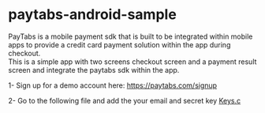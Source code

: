 # paytabs-android-sample

PayTabs is a mobile payment sdk that is built to be integrated within mobile apps to provide a credit card payment solution within the app during checkout.<br/>
This is a simple app with two screens checkout screen and a payment result screen and integrate the paytabs sdk within the app. 

1- Sign up for a demo account here: https://paytabs.com/signup 

2- Go to the following file and add the your email and secret key [Keys.c](https://github.com/mohamed-habib/paytabs-android-sample/blob/master/app/src/main/jni/Keys.c)
